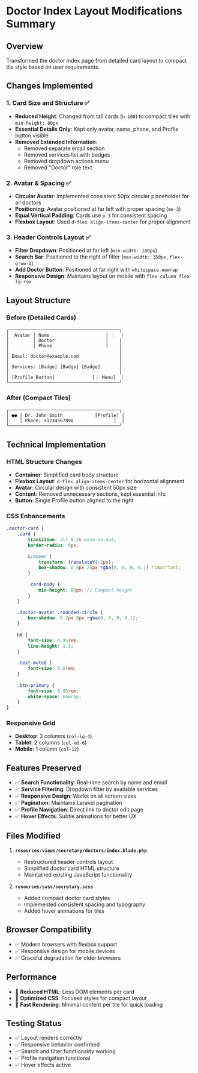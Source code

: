 # Doctor Index Layout Modifications Summary

## Overview
Transformed the doctor index page from detailed card layout to compact tile style based on user requirements.

## Changes Implemented

### 1. Card Size and Structure ✅
- **Reduced Height**: Changed from tall cards (`h-100`) to compact tiles with `min-height: 80px`
- **Essential Details Only**: Kept only avatar, name, phone, and Profile button visible
- **Removed Extended Information**: 
  - Removed separate email section
  - Removed services list with badges
  - Removed dropdown actions menu
  - Removed "Doctor" role text

### 2. Avatar & Spacing ✅
- **Circular Avatar**: Implemented consistent 50px circular placeholder for all doctors
- **Positioning**: Avatar positioned at far left with proper spacing (`me-3`)
- **Equal Vertical Padding**: Cards use `p-3` for consistent spacing
- **Flexbox Layout**: Used `d-flex align-items-center` for proper alignment

### 3. Header Controls Layout ✅
- **Filter Dropdown**: Positioned at far left (`min-width: 180px`)
- **Search Bar**: Positioned to the right of filter (`max-width: 350px`, `flex-grow-1`)
- **Add Doctor Button**: Positioned at far right with `whitespace-nowrap`
- **Responsive Design**: Maintains layout on mobile with `flex-column flex-lg-row`

## Layout Structure

### Before (Detailed Cards)
```
┌─────────────────────────────────────────┐
│  Avatar │ Name                     │ ⋮  │
│         │ Doctor                   │    │
│         │ Phone                    │    │
│                                         │
│ Email: doctor@example.com               │
│                                         │
│ Services: [Badge] [Badge] [Badge]       │
│                                         │
│ [Profile Button]              [⋮ Menu]  │
└─────────────────────────────────────────┘
```

### After (Compact Tiles)
```
┌─────────────────────────────────────────┐
│ ●● │ Dr. John Smith            [Profile] │
│    │ Phone: +1234567890               │  │
└─────────────────────────────────────────┘
```

## Technical Implementation

### HTML Structure Changes
- **Container**: Simplified card body structure
- **Flexbox Layout**: `d-flex align-items-center` for horizontal alignment
- **Avatar**: Circular design with consistent 50px size
- **Content**: Removed unnecessary sections, kept essential info
- **Button**: Single Profile button aligned to the right

### CSS Enhancements
```scss
.doctor-card {
    .card {
        transition: all 0.2s ease-in-out;
        border-radius: 8px;
        
        &:hover {
            transform: translateY(-2px);
            box-shadow: 0 8px 25px rgba(0, 0, 0, 0.1) !important;
        }
        
        .card-body {
            min-height: 80px; // Compact height
        }
    }
    
    .doctor-avatar .rounded-circle {
        box-shadow: 0 2px 8px rgba(0, 0, 0, 0.1);
    }
    
    h6 {
        font-size: 0.95rem;
        line-height: 1.3;
    }
    
    .text-muted {
        font-size: 0.8rem;
    }
    
    .btn-primary {
        font-size: 0.85rem;
        white-space: nowrap;
    }
}
```

### Responsive Grid
- **Desktop**: 3 columns (`col-lg-4`)
- **Tablet**: 2 columns (`col-md-6`)
- **Mobile**: 1 column (`col-12`)

## Features Preserved
- ✅ **Search Functionality**: Real-time search by name and email
- ✅ **Service Filtering**: Dropdown filter by available services
- ✅ **Responsive Design**: Works on all screen sizes
- ✅ **Pagination**: Maintains Laravel pagination
- ✅ **Profile Navigation**: Direct link to doctor edit page
- ✅ **Hover Effects**: Subtle animations for better UX

## Files Modified
1. **`resources/views/secretary/doctors/index.blade.php`**
   - Restructured header controls layout
   - Simplified doctor card HTML structure
   - Maintained existing JavaScript functionality

2. **`resources/sass/secretary.scss`**
   - Added compact doctor card styles
   - Implemented consistent spacing and typography
   - Added hover animations for tiles

## Browser Compatibility
- ✅ Modern browsers with flexbox support
- ✅ Responsive design for mobile devices
- ✅ Graceful degradation for older browsers

## Performance
- 🚀 **Reduced HTML**: Less DOM elements per card
- 🚀 **Optimized CSS**: Focused styles for compact layout
- 🚀 **Fast Rendering**: Minimal content per tile for quick loading

## Testing Status
- ✅ Layout renders correctly
- ✅ Responsive behavior confirmed
- ✅ Search and filter functionality working
- ✅ Profile navigation functional
- ✅ Hover effects active
